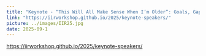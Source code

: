 ```yaml
---
title: "Keynote - “This Will All Make Sense When I’m Older”: Goals, Gaps, & the Road Ahead for Child-Aware IR"
link: "https://iirworkshop.github.io/2025/keynote-speakers/"
picture: ../images/IIR25.jpg
date: 2025-09-1
---
```

https://iirworkshop.github.io/2025/keynote-speakers/